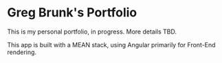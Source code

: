 # Greg Brunk's Portfolio

This is my personal portfolio, in progress. More details TBD.

This app is built with a MEAN stack, using Angular primarily for Front-End rendering.
